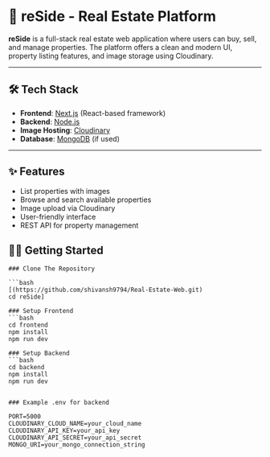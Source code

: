 # 🏡 reSide - Real Estate Platform

**reSide** is a full-stack real estate web application where users can buy, sell, and manage properties. The platform offers a clean and modern UI, property listing features, and image storage using Cloudinary.

---

## 🛠 Tech Stack

- **Frontend**: [Next.js](https://nextjs.org/) (React-based framework)
- **Backend**: [Node.js](https://nodejs.org/)
- **Image Hosting**: [Cloudinary](https://cloudinary.com/)
- **Database**: [MongoDB](https://www.mongodb.com/) (if used)

---

## ✨ Features

- List properties with images
- Browse and search available properties
- Image upload via Cloudinary
- User-friendly interface
- REST API for property management


## 🧑‍💻 Getting Started
```
### Clone The Repository

```bash
[(https://github.com/shivansh9794/Real-Estate-Web.git)
cd reSide]

### Setup Frontend
```bash
cd frontend
npm install
npm run dev

### Setup Backend
```bash
cd backend
npm install
npm run dev


### Example .env for backend

PORT=5000
CLOUDINARY_CLOUD_NAME=your_cloud_name
CLOUDINARY_API_KEY=your_api_key
CLOUDINARY_API_SECRET=your_api_secret
MONGO_URI=your_mongo_connection_string
